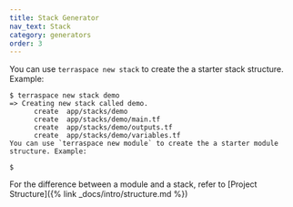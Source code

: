 ```yaml
---
title: Stack Generator
nav_text: Stack
category: generators
order: 3
---
```


You can use `terraspace new stack` to create the a starter stack structure. Example:

    $ terraspace new stack demo
    => Creating new stack called demo.
          create  app/stacks/demo
          create  app/stacks/demo/main.tf
          create  app/stacks/demo/outputs.tf
          create  app/stacks/demo/variables.tf
    You can use `terraspace new module` to create the a starter module structure. Example:

    $

For the difference between a module and a stack, refer to [Project Structure]({% link _docs/intro/structure.md %})